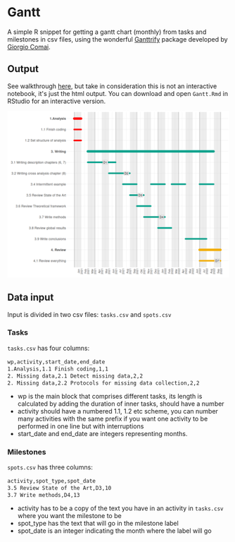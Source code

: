 # Gantt

A simple R snippet for getting a gantt chart (monthly) from tasks and milestones in csv files, using the wonderful [Ganttrify](https://github.com/giocomai/ganttrify) package developed by [Giorgio Comai](https://github.com/giocomai).

## Output

See walkthrough [here](https://thessaly.github.io/gantt), but take in consideration this is not an interactive notebook, it's just the html output. You can download and open `Gantt.Rmd` in RStudio for an interactive version.

![](docs/plot.png)

## Data input

Input is divided in two csv files: `tasks.csv` and `spots.csv`

### Tasks
`tasks.csv` has four columns: 

```
wp,activity,start_date,end_date
1.Analysis,1.1 Finish coding,1,1
2. Missing data,2.1 Detect missing data,2,2
2. Missing data,2.2 Protocols for missing data collection,2,2
```

- wp is the main block that comprises different tasks, its length is calculated by adding the duration of inner tasks, should have a number
- activity should have a numbered 1.1, 1.2 etc scheme, you can number many activities with the same prefix if you want one activity to be performed in one line but with interruptions 
- start_date and end_date are integers representing months.

### Milestones

`spots.csv` has three columns: 

```
activity,spot_type,spot_date
3.5 Review State of the Art,D3,10
3.7 Write methods,D4,13
```

- activity has to be a copy of the text you have in an activity in `tasks.csv` where you want the milestone to be
- spot_type has the text that will go in the milestone label
- spot_date is an integer indicating the month where the label will go




